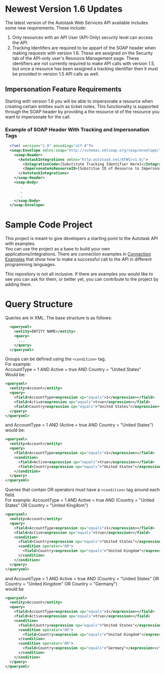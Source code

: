 # Newest Version 1.6 Updates
The latest version of the Autotask Web Services API available includes some new requirements.
These include:
1. Only resources with an API User (API-Only) security level can access the API.
2. Tracking Identifers are required to be appart of the SOAP header when making requests with version 1.6. These are assigned on the Security tab of the API-only user's
Resource Management page. These identifiers are not currently required to make API calls with version 1.5, but once a resource has been assigned a tracking identifier then it must be provided
in version 1.5 API calls as well.

## Impersonation Feature Requirements
Starting with version 1.6 you will be able to impersonate a resource when creating certain entities such as ticket notes. This functionality is supported through the SOAP header by providing
a the resource id of the resource you want to impersonate for the call.

### Example of SOAP Header With Tracking and Impersonation Tags
```xml
  <?xml version="1.0" encoding="utf-8"?>
  <soap:Envelope xmlns:soap="http://schemas.xmlsoap.org/soap/envelope/" xmlns:x-si="http://www.w3.org/2001/XMLSchema-instance" xmlns:xsd="http://www.w3.org/2001/XMLSchema">
    <soap:Header>
	  <AutotaskIntegrations xmlns="http:autotask.net/ATWS/v1.6/">
	    <IntegrationCode>[Substitute Tracking Identifier Here]</IntegrationCode>
		<ImpersonateAsResourceID>[Substitue ID of Resource to Impersonate Here]</ImpersonateAsResourceID>
	  </AutotaskIntegrations>
	</soap:Header>
	<soap:Body>
	   .
	   .
	   .
	</soap:Body>
  </soap:Envelope>
```

# Sample Code Project
This project is meant to give developers a starting point to the Autotask API with examples.  
You can use the project as a base to build your own applications/integrations. There are connection examples in [Connection Examples](https://github.com/AutotaskDevelopment/Sample-Code/tree/master/Connection%20Examples) that show how to make a successful call to the API in different programming languages.

This repository is not all inclusive. If there are examples you would like to see you can ask for them, or better yet, you can contribute to the project by adding them.

# Query Structure
Queries are in XML.
The base structure is as follows:   
```xml 
  <queryxml>  
    <entity>ENTITY NAME</entity>    
    <query>  
      ...   
    </query>   
  </queryxml>
```
Groups can be defined using the ```<condition>``` tag.   
For example:   
AccountType = 1 AND Active = true AND Country = "United States"   
Would be:   
```xml
<queryxml>
  <entity>Account</entity>
  <query>
    <field>AccountType<expression op="equals">1</expression></field>
    <field>Active<expression op="equals">true</expression></field>
    <field>Country<expression op="equals">"United States"</expression></field>
  </query>
</queryxml>
```
and AccountType = 1 AND (Active = true AND Country = "United States") would be:    
```xml
<queryxml>
  <entity>Account</entity>
  <query>
    <field>AccountType<expression op="equals">1</expression></field>
    <condition>
      <field>Active<expression op="equals">true</expression></field>
      <field>Country<expression op="equals">"United States"</expression></field>
    </condition>
  </query>
</queryxml>
```

Queries that contain OR operators must have a ```<condition>``` tag around each field.   
For example: AccountType = 1 AND Active = true AND (Country = "United States" OR Country = "United Kingdom")   
```xml
<queryxml>
  <entity>Account</entity>
  <query>
    <field>AccountType<expression op="equals">1</expression></field>
    <field>Active<expression op="equals">true</expression></field>
    <condition>
      <field>Country<expression op="equals">"United States"</expression></field>
      <condition operator="OR">
        <field>Country<expression op="equals">"United Kingdom"</expression></field>
      </condition>
    </condition>    
  </query>
</queryxml>
```

and AccountType = 1 AND Active = true AND (Country = "United States" OR Country = "United Kingdom" OR Country = "Germany")   
would be   
```xml
<queryxml>
  <entity>Account</entity>
  <query>
    <field>AccountType<expression op="equals">1</expression></field>
    <field>Active<expression op="equals">true</expression></field>
    <condition>
      <field>Country<expression op="equals">"United States"</expression></field>
      <condition operator="OR">
        <field>Country<expression op="equals">"United Kingdom"</expression></field>
      </condition>
      <condition operator="OR">
        <field>Country<expression op="equals">"Germany"</expression></field>
      </condition>
    </condition>    
  </query>
</queryxml>
```
